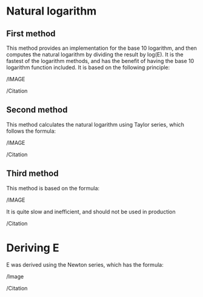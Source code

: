 # Natural logarithm

## First method
This method provides an implementation for the base 10 logarithm, and then computes the natural logarithm by dividing the result by log(E). It is the fastest of the logarithm methods, and has the benefit of having the base 10 logarithm function included. It is based on the following principle:


/IMAGE


/Citation

## Second method
This method calculates the natural logarithm using Taylor series, which follows the formula:


/IMAGE


/Citation


## Third method
This method is based on the formula:


/IMAGE


It is quite slow and inefficient, and should not be used in production


/Citation


# Deriving E
E was derived using the Newton series, which has the formula:


/Image


/Citation
